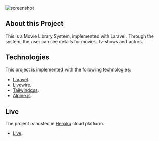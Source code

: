 ![screenshot](https://postimg.cc/wy0Ygn2X)

## About this Project

This is a Movie Library System, implemented with Laravel. Through the system, the user can see details for movies, tv-shows and actors.

## Technologies

This project is implemented with the following technologies:

-   [Laravel](https://laravel.com/).
-   [Livewire](https://laravel-livewire.com/).
-   [Tailwindcss](https://tailwindcss.com/).
-   [Alpine.js](https://github.com/alpinejs/alpine).

## Live

The project is hosted in [Heroku](https://dashboard.heroku.com/) cloud platform.

-   [Live](https://movie-lab.herokuapp.com/).
